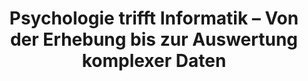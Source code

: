 ---
id: "pti" # nochmal überlegen
method: "Projektseminare"
institution: "Fakultät für Mathematik, Informatik und Naturwissenschaften, Fakultät für Pychologie und Bewegungswissenschaft"
title: "Psychologie trifft Informatik – Von der Erhebung bis zur Auswertung komplexer Daten"
title_project:
title_short: "PTI"
period: "Apr 23 ­­- Mar 24 (12 months)"
foerderlinie: "Fachspezifische Data Literacy"
round: "2"
filter: "2"
lecture2go: "71037"
uhh_url: "https://www.hcl.uni-hamburg.de/ddlitlab/data-literacy-lehrlabor/zweite-foerderrunde/08-psychologie-trifft-informatik.html"
contributors: "Habiba Schiller, Larissa Gebken, Dr. Matthias Pillny"
quote: "Die Definition von Data Literacy kann in direkten Zusammenhang mit dem Ziehen kausaler Schlüsse aus Daten gesetzt werden: Nur auf Basis einer validen, nachvollziehbaren und kritischen kausalen Analyse können zielgerichtete Handlungsempfehlungen abgeleitet werden."
text: |
    ## Ein interdisziplinäres Projektseminar zur Datenauswertung mittels Python und Machine Learning

    Die aktuelle empirisch-psychologische Forschung erfordert zunehmend anspruchsvolle Experimentalaufbauten und multimethodale Untersuchungsmethoden. Bei der Auswertung dieser Forschungsergebnisse bedarf es vor allem eines kompetenten Umgangs mit komplexen Datenstrukturen wie beispielsweise der Kombination aus psychometrischen, elektrophysiologischen und psychophysiologischen Daten.

    ## Rückblick und Ergebnisse

    Das interdisziplinäre Projektseminar für Studierende der Informatik und der Psychologie begann bereits im Sommersemester 2023. Ziel war es, den Herausforderungen um „Machine Learning“ in der Psychologie zu begegnen. Zu diesem Zweck wurde die breit einsetzbare Programmiersprache Python mit Anwendungsbezug zu einer psychologischen Fragestellung gelehrt: Die Studierenden untersuchten den Zusammenhang zwischen Musiknutzungsverhalten und psychischer Gesundheit. Die Teilnehmenden lernten, eigene Hypothesen aufzustellen, komplexe Daten zu erheben und unterschiedliche Datentypen für die Auswertung aufzubereiten. Sie erfassten dazu ihr eigenes Musiknutzungsverhalten und weitere relevante Daten mit Smartwatches. Dadurch wurden sie auch für Fragen der Datenqualität und des datenschutzkonformen sowie ethisch-sensitiven Umgangs mit personenbezogenen Daten sensibilisiert. Nach der Auswertung der Daten mit geeigneten Machine Learning-Verfahren wurden die Ergebnisse visualisiert und reflektiert, um sie in einer Abschlussveranstaltung öffentlich zu präsentieren.

    Die Studierenden lernten die nötigen Grundlagen der Programmiersprache Python mit Hilfe von Online-Kursen und Flipped Classroom-Sitzungen. Die Datenanalyse wurde mit Jupyter Notebooks durchgeführt. Es entstand so eine Vorlage, die langfristig genutzt und für eigene Forschungsprojekte angepasst werden konnte.

image: "https://www.hcl.uni-hamburg.de/16932834/devon-divine-tgmyo9lwll4-unsplash-733x414-07f22f7564a16a555cb6ab9e6484b0f1888572de.jpg"
image_credit: "Devon Divine / Unsplash"
link_external:
stine: "SoSe 2023 & WiSe 2023/24: Projektseminare https://www.stine.uni-hamburg.de/scripts/mgrqispi.dll?APPNAME=CampusNet&PRGNAME=COURSEDETAILS&ARGUMENTS=-N000000000000001,-N000605,-N0,-N383433926467679,-N383433926419680,-N0,-N0,-N3,-AcUHLvYRVPvZTWZn9OuAgWNwKWZDwfu5w7u5WRSRCVYZffDmpmgP6OMUoxBLScuLV7q2AmBKP7WL54uLovzlN3zKIQYHCPI5YPjpfxqwUWjWtQvZSRjLXmzUtmfU9RY60xfWKeq6FxYRbP-5NmMP6VjpkO-5jPYHLcQWJOSKQWZPe7Uc6YIH57jPtWjltQZKCcjmVxDGtPZ5tHDA8cdWbczV9VqZoQZewxfoxOBwhVBmvWIm8Rj58VURg4qDZHg5KmjPaxYHqPBGk4gPVVZKm4bZSfDGZfUUuRQUmfqZC4YRLvd267ZHPfZosmQoPWgVFQYFFfWHz7QRHR-UYfNmzxomJ7fWeWDHt3BNwPMFNevZLPjLSQZPK3Y50czwQ3zPwQz7-RBm5xNHkfvZBxqKXvQLIvN6aRSnA7jHMxf5yxWpTmYNwvNwaQSUxcYLMxY6bmZHumtZkWYP5ed5CHNZE7-H-cYmmc-5AOqWa3uofP-mJvWRgmBwzW-5Y4BZgvzL7QBoDeMAUWWWWOULKPoVZfWmlf-5smjHQVgP9vN26moWFmNn-RZW8VBWCcNNjvIH97N6wxoKDYDV6eqcNOZpJxZWK4gpFOoRgfz6MQMWo4DPZ7gcNOQ5LOdW6mzPE3zASmQitQz5HVkZCVDPdQ-Ue4DfAVuWvP-LDWSW5RBGqvqK9WoPHYDPqvNoAWdoFfNUlvzoCcvNAPuHlfumURgmofImWm-UMYg5ZWZpZcDBwmq6vPYFjefK3PBGuejR3WUPo, https://www.stine.uni-hamburg.de/scripts/mgrqispi.dll?APPNAME=CampusNet&PRGNAME=COURSEDETAILS&ARGUMENTS=-N000000000000001,-N000605,-N0,-N383433926467679,-N383433926419680,-N0,-N0,-N3,-AcUHLvYRVPvZTWZn9OuAgWNwKWZDwfu5w7u5WRSRCVYZffDmpmgP6OMUoxBLScuLV7q2AmBKP7WL54uLovzlN3zKIQYHCPI5YPjpfxqwUWjWtQvZSRjLXmzUtmfU9RY60xfWKeq6FxYRbP-5NmMP6VjpkO-5jPYHLcQWJOSKQWZPe7Uc6YIH57jPtWjltQZKCcjmVxDGtPZ5tHDA8cdWbczV9VqZoQZewxfoxOBwhVBmvWIm8Rj58VURg4qDZHg5KmjPaxYHqPBGk4gPVVZKm4bZSfDGZfUUuRQUmfqZC4YRLvd267ZHPfZosmQoPWgVFQYFFfWHz7QRHR-UYfNmzxomJ7fWeWDHt3BNwPMFNevZLPjLSQZPK3Y50czwQ3zPwQz7-RBm5xNHkfvZBxqKXvQLIvN6aRSnA7jHMxf5yxWpTmYNwvNwaQSUxcYLMxY6bmZHumtZkWYP5ed5CHNZE7-H-cYmmc-5AOqWa3uofP-mJvWRgmBwzW-5Y4BZgvzL7QBoDeMAUWWWWOULKPoVZfWmlf-5smjHQVgP9vN26moWFmNn-RZW8VBWCcNNjvIH97N6wxoKDYDV6eqcNOZpJxZWK4gpFOoRgfz6MQMWo4DPZ7gcNOQ5LOdW6mzPE3zASmQitQz5HVkZCVDPdQ-Ue4DfAVuWvP-LDWSW5RBGqvqK9WoPHYDPqvNoAWdoFfNUlvzoCcvNAPuHlfumURgmofImWm-UMYg5ZWZpZcDBwmq6vPYFjefK3PBGuejR3WUPo"
---